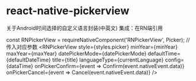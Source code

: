 # react-native-pickerview
关于Android时间选择的自定义语言封装(中英文)
集成：在RN端引用 

const RNPickerView = requireNativeComponent('RNPickerView', Picker);
//传入对应参数
<RNPickerView
        style={styles.picker}
        minYear={minYear}
        maxYear={maxYear}
        datePickerMode={datePickerMode}
        defaultTime={defaultDateTime}
        title={title}
        languageType={currentLanguage}
        config={dataTime}
        onPickerConfirm={event => Confirm(event.nativeEvent.data)}
        onPickerCancel={event => Cancel(event.nativeEvent.data)}
      />
